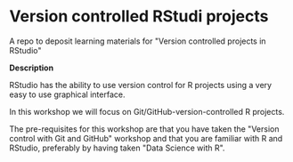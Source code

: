 # Version controlled RStudi projects

A repo to deposit learning materials for "Version controlled projects in RStudio"

**Description**

RStudio has the ability to use version control for R projects using a very easy to use graphical interface.

In this workshop we will focus on Git/GitHub-version-controlled R projects.


The pre-requisites for this workshop are that you have taken the "Version  control with Git and GitHub" workshop and that you are familiar with R and RStudio, preferably by having taken "Data Science with R".

